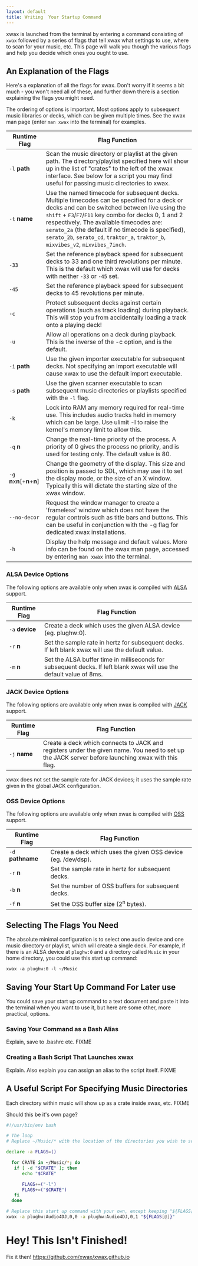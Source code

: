```yaml
---
layout: default
title: Writing  Your Startup Command
---
```


xwax is launched from the terminal by entering a command consisting of `xwax` followed by a series of flags that tell xwax what settings to use, where to scan for your music, etc. This page will walk you though the various flags and help you decide which ones you ought to use.

## An Explanation of the Flags

Here's a explanation of all the flags for xwax. Don't worry if it seems a bit much - you won't need all of these, and further down there is a section explaining the flags you might need.

The ordering of options is important. Most options apply to subsequent music libraries or decks, which can be given multiple times. See the xwax man page (enter `man xwax` into the terminal) for examples.

| Runtime Flag | Flag Function |
| ------------ | ------------- |
| `-l` __path__                  | Scan the music directory or playlist at the given path. The directory/playlist specified here will show up in the list of "crates" to the left of the xwax interface. See below for a script you may find useful for passing music directories to xwax. |
| `-t` __name__                  | Use the named timecode for subsequent decks. Multiple timecodes can be specified for a deck or decks and can be switched between live using the `shift` + `F3`/`F7`/`F11` key combo for decks 0, 1 and 2 respectively. The available timecodes are: `serato_2a` (the default if no timecode is specified), `serato_2b`, `serato_cd`, `traktor_a`, `traktor_b`, `mixvibes_v2`, `mixvibes_7inch`. |
| `-33`                          | Set the reference playback speed for subsequent decks to 33 and one third revolutions per minute. This is the default which xwax will use for decks with neither `-33` or `-45` set. |
| `-45`                          | Set the reference playback speed for subsequent decks to 45 revolutions per minute. |
| `-c`                           | Protect subsequent decks against certain operations (such as track loading) during playback. This will stop you from accidentally loading a track onto a playing deck! |
| `-u`                           | Allow all operations on a deck during playback. This is the inverse of the -c option, and is the default. |
| `-i` __path__                  | Use the given importer executable for subsequent decks. Not specifying an import executable will cause xwax to use the default import executable. |
| `-s` __path__                  | Use the given scanner executable to scan subsequent music directories or playlists specified with the `-l` flag. |
| `-k`                           | Lock into RAM any memory required for real-time use. This includes audio tracks held in memory which can be large. Use ulimit -l to raise the kernel's memory limit to allow this. |
| `-q` __n__                     | Change the real-time priority of the process. A priority of 0 gives the process no priority, and is used for testing only. The default value is 80. |
| `-g` **n**x**n**[+**n**+**n**] | Change the geometry of the display. This size and position is passed to SDL, which may use it to set the display mode, or the size of an X window. Typically this will dictate the starting size of the xwax window. |
| `--no-decor`                   | Request the window manager to create a 'frameless' window which does not have the regular controls such as title bars and buttons. This can be useful in conjunction with the -g flag for dedicated xwax installations. |
| `-h`                           | Display the help message and default values. More info can be found on the xwax man page, accessed by entering `man xwax` into the terminal. |

### ALSA Device Options

The following options are available only when xwax is compiled with [ALSA](http://www.alsa-project.org/main/index.php/Main_Page) support.

| Runtime Flag | Flag Function |
| ------------ | ------------- |
| `-a` __device__ | Create a deck which uses the given ALSA device (eg. plughw:0). |
| `-r` __n__ | Set the sample rate in hertz for subsequent decks. If left blank xwax will use the default value. |
| `-m` __n__ | Set the ALSA buffer time in milliseconds for subsequent decks. If left blank xwax will use the default value of 8ms. |

### JACK Device Options

The following options are available only when xwax is compiled with [JACK](http://jackaudio.org/) support.

| Runtime Flag | Flag Function |
| ------------ | ------------- |
| `-j` __name__ | Create a deck which connects to JACK and registers under the given name. You need to set up the JACK server before launching xwax with this flag. |

xwax does not set the sample rate for JACK devices; it uses the sample rate given in the global JACK configuration.

### OSS Device Options

The following options are available only when xwax is compiled with [OSS](http://en.wikipedia.org/wiki/Open_Sound_System) support.

| Runtime Flag | Flag Function |
| ------------ | ------------- |
| `-d` __pathname__ | Create a deck which uses the given OSS device (eg. /dev/dsp). |
| `-r` __n__ | Set the sample rate in hertz for subsequent decks. |
| `-b` __n__ | Set the number of OSS buffers for subsequent decks. |
| `-f` __n__ | Set the OSS buffer size (2<sup>n</sup> bytes). |

## Selecting The Flags You Need

The absolute minimal configuration is to select one audio device and one music directory or playlist, which will create a single deck. For example, if there is an ALSA device at `plughw:0` and a directory called `Music` in your home directory, you could use this start up command:

`xwax -a plughw:0 -l ~/Music`

## Saving Your Start Up Command For Later use

You could save your start up command to a text document and paste it into the terminal when you want to use it, but here are some other, more practical, options.

### Saving Your Command as a Bash Alias

Explain, save to .bashrc etc. FIXME

### Creating a Bash Script That Launches xwax

Explain. Also explain you can assign an alias to the script itself. FIXME

## A Useful Script For Specifying Music Directories

Each directory within music will show up as a crate inside xwax, etc. FIXME

Should this be it's own page?

```bash
#!/usr/bin/env bash

# The loop
# Replace ~/Music/* with the location of the directories you wish to scan FIXME

declare -a FLAGS=()

  for CRATE in ~/Music/*; do
   if [ -d "$CRATE" ]; then
      echo "$CRATE"

      FLAGS+=("-l")
      FLAGS+=("$CRATE")
   fi
  done

# Replace this start up command with your own, except keeping "${FLAGS[@]}" in place of the -l flag 
xwax -a plughw:Audio4DJ,0,0 -a plughw:Audio4DJ,0,1 "${FLAGS[@]}"

```


# Hey! This Isn't Finished!

Fix it then! https://github.com/xwax/xwax.github.io
